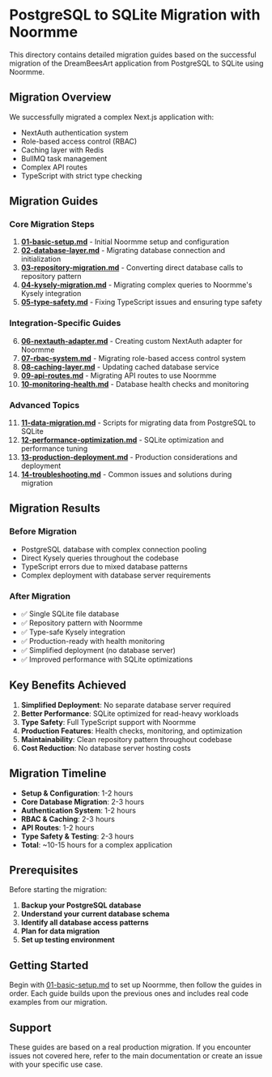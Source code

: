 # PostgreSQL to SQLite Migration with Noormme

This directory contains detailed migration guides based on the successful migration of the DreamBeesArt application from PostgreSQL to SQLite using Noormme.

## Migration Overview

We successfully migrated a complex Next.js application with:
- NextAuth authentication system
- Role-based access control (RBAC)
- Caching layer with Redis
- BullMQ task management
- Complex API routes
- TypeScript with strict type checking

## Migration Guides

### Core Migration Steps

1. **[01-basic-setup.md](./01-basic-setup.md)** - Initial Noormme setup and configuration
2. **[02-database-layer.md](./02-database-layer.md)** - Migrating database connection and initialization
3. **[03-repository-migration.md](./03-repository-migration.md)** - Converting direct database calls to repository pattern
4. **[04-kysely-migration.md](./04-kysely-migration.md)** - Migrating complex queries to Noormme's Kysely integration
5. **[05-type-safety.md](./05-type-safety.md)** - Fixing TypeScript issues and ensuring type safety

### Integration-Specific Guides

6. **[06-nextauth-adapter.md](./06-nextauth-adapter.md)** - Creating custom NextAuth adapter for Noormme
7. **[07-rbac-system.md](./07-rbac-system.md)** - Migrating role-based access control system
8. **[08-caching-layer.md](./08-caching-layer.md)** - Updating cached database service
9. **[09-api-routes.md](./09-api-routes.md)** - Migrating API routes to use Noormme
10. **[10-monitoring-health.md](./10-monitoring-health.md)** - Database health checks and monitoring

### Advanced Topics

11. **[11-data-migration.md](./11-data-migration.md)** - Scripts for migrating data from PostgreSQL to SQLite
12. **[12-performance-optimization.md](./12-performance-optimization.md)** - SQLite optimization and performance tuning
13. **[13-production-deployment.md](./13-production-deployment.md)** - Production considerations and deployment
14. **[14-troubleshooting.md](./14-troubleshooting.md)** - Common issues and solutions during migration

## Migration Results

### Before Migration
- PostgreSQL database with complex connection pooling
- Direct Kysely queries throughout the codebase
- TypeScript errors due to mixed database patterns
- Complex deployment with database server requirements

### After Migration
- ✅ Single SQLite file database
- ✅ Repository pattern with Noormme
- ✅ Type-safe Kysely integration
- ✅ Production-ready with health monitoring
- ✅ Simplified deployment (no database server)
- ✅ Improved performance with SQLite optimizations

## Key Benefits Achieved

1. **Simplified Deployment**: No separate database server required
2. **Better Performance**: SQLite optimized for read-heavy workloads
3. **Type Safety**: Full TypeScript support with Noormme
4. **Production Features**: Health checks, monitoring, and optimization
5. **Maintainability**: Clean repository pattern throughout codebase
6. **Cost Reduction**: No database server hosting costs

## Migration Timeline

- **Setup & Configuration**: 1-2 hours
- **Core Database Migration**: 2-3 hours
- **Authentication System**: 1-2 hours
- **RBAC & Caching**: 2-3 hours
- **API Routes**: 1-2 hours
- **Type Safety & Testing**: 2-3 hours
- **Total**: ~10-15 hours for a complex application

## Prerequisites

Before starting the migration:

1. **Backup your PostgreSQL database**
2. **Understand your current database schema**
3. **Identify all database access patterns**
4. **Plan for data migration**
5. **Set up testing environment**

## Getting Started

Begin with [01-basic-setup.md](./01-basic-setup.md) to set up Noormme, then follow the guides in order. Each guide builds upon the previous ones and includes real code examples from our migration.

## Support

These guides are based on a real production migration. If you encounter issues not covered here, refer to the main documentation or create an issue with your specific use case.
